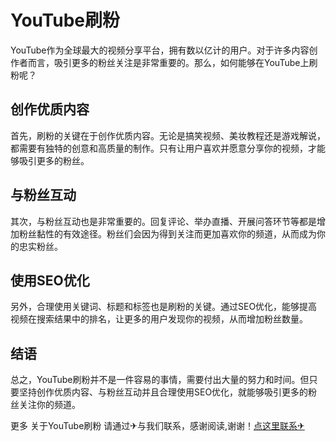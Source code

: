 # YouTube刷粉

YouTube作为全球最大的视频分享平台，拥有数以亿计的用户。对于许多内容创作者而言，吸引更多的粉丝关注是非常重要的。那么，如何能够在YouTube上刷粉呢？

## 创作优质内容

首先，刷粉的关键在于创作优质内容。无论是搞笑视频、美妆教程还是游戏解说，都需要有独特的创意和高质量的制作。只有让用户喜欢并愿意分享你的视频，才能够吸引更多的粉丝。

## 与粉丝互动

其次，与粉丝互动也是非常重要的。回复评论、举办直播、开展问答环节等都是增加粉丝黏性的有效途径。粉丝们会因为得到关注而更加喜欢你的频道，从而成为你的忠实粉丝。

## 使用SEO优化

另外，合理使用关键词、标题和标签也是刷粉的关键。通过SEO优化，能够提高视频在搜索结果中的排名，让更多的用户发现你的视频，从而增加粉丝数量。

## 结语

总之，YouTube刷粉并不是一件容易的事情，需要付出大量的努力和时间。但只要坚持创作优质内容、与粉丝互动并且合理使用SEO优化，就能够吸引更多的粉丝关注你的频道。

更多 关于YouTube刷粉 请通过✈与我们联系，感谢阅读,谢谢！[点这里联系✈](https://sms.k02.cc)
